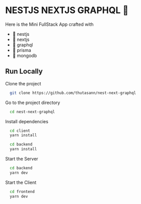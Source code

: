 # NESTJS NEXTJS GRAPHQL 🚀

Here is the Mini FullStack App crafted with

- 🚀 nestjs
- 🚀 nextjs
- 🚀 graphql
- 🚀 prisma
- 🚀 mongodb

## Run Locally

Clone the project

```bash
  git clone https://github.com/thutasann/nest-next-graphql
```

Go to the project directory

```bash
  cd nest-next-graphql
```

Install dependencies

```bash
  cd client
  yarn install
```

```bash
  cd backend
  yarn install
```

Start the Server

```bash
  cd backend
  yarn dev
```

Start the Client

```bash
  cd frontend
  yarn dev
```
